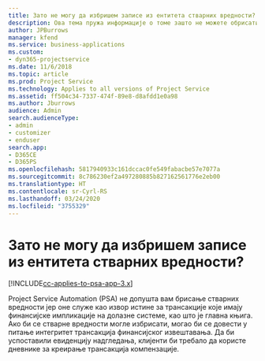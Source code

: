 ```yaml
---
title: Зато не могу да избришем записе из ентитета стварних вредности?
description: Ова тема пружа информације о томе зашто не можете обрисати записе из ентитета стварних вредности.
author: JPBurrows
manager: kfend
ms.service: business-applications
ms.custom:
- dyn365-projectservice
ms.date: 11/6/2018
ms.topic: article
ms.prod: Project Service
ms.technology: Applies to all versions of Project Service
ms.assetid: ff504c34-7337-474f-89e8-d8afdd1e0a98
ms.author: Jburrows
audience: Admin
search.audienceType:
- admin
- customizer
- enduser
search.app:
- D365CE
- D365PS
ms.openlocfilehash: 5817940933c161dccac0fe549fabacbe57e7077a
ms.sourcegitcommit: 8c786230ef2a497280885b827162561776e2eb00
ms.translationtype: HT
ms.contentlocale: sr-Cyrl-RS
ms.lasthandoff: 03/24/2020
ms.locfileid: "3755329"
---
```

# <a name="why-cant-i-delete-records-from-the-actuals-entity"></a>Зато не могу да избришем записе из ентитета стварних вредности?

[!INCLUDE[cc-applies-to-psa-app-3.x](../includes/cc-applies-to-psa-app-3x.md)]

Project Service Automation (PSA) не допушта вам брисање стварних вредности јер оне служе као извор истине за трансакције које имају финансијске импликације на долазне системе, као што је главна књига. Ако би се стварне вредности могле избрисати, могао би се довести у питање интегритет трансакција финансијског извештавања. Да би успоставили евиденцију надгледања, клијенти би требало да користе дневнике за креирање трансакција компензације.

